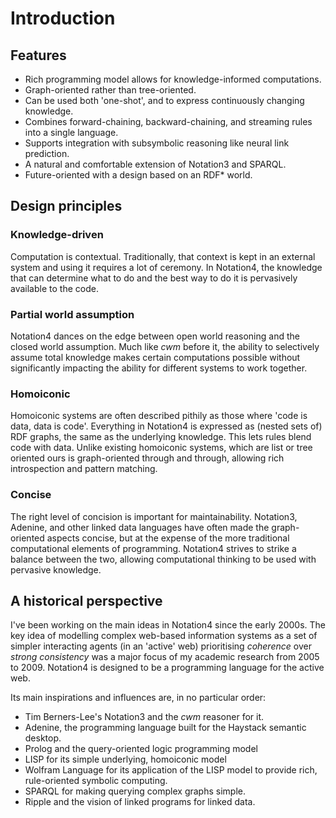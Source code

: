 # Introduction

## Features

* Rich programming model allows for knowledge-informed computations.
* Graph-oriented rather than tree-oriented.
* Can be used both 'one-shot', and to express continuously changing knowledge.
* Combines forward-chaining, backward-chaining, and streaming rules into a single language.
* Supports integration with subsymbolic reasoning like neural link prediction.
* A natural and comfortable extension of Notation3 and SPARQL.
* Future-oriented with a design based on an RDF\* world.

## Design principles

### Knowledge-driven

Computation is contextual. Traditionally, that context is kept in an external system and using it requires a lot of ceremony. In Notation4, the knowledge that can determine what to do and the best way to do it is pervasively available to the code.

### Partial world assumption

Notation4 dances on the edge between open world reasoning and the closed world assumption. Much like *cwm* before it, the ability to selectively assume total knowledge makes certain computations possible without significantly impacting the ability for different systems to work together.

### Homoiconic

Homoiconic systems are often described pithily as those where 'code is data, data is code'. Everything in Notation4 is expressed as (nested sets of) RDF graphs, the same as the underlying knowledge. This lets rules blend code with data. Unlike existing homoiconic systems, which are list or tree oriented ours is graph-oriented through and through, allowing rich introspection and pattern matching.

### Concise

The right level of concision is important for maintainability. Notation3, Adenine, and other linked data languages have often made the graph-oriented aspects concise, but at the expense of the more traditional computational elements of programming. Notation4 strives to strike a balance between the two, allowing computational thinking to be used with pervasive knowledge.

## A historical perspective

I've been working on the main ideas in Notation4 since the early 2000s. The key idea of modelling complex web-based information systems as a set of simpler interacting agents (in an 'active' web) prioritising *coherence* over *strong consistency* was a major focus of my academic research from 2005 to 2009. Notation4 is designed to be a programming language for the active web.

Its main inspirations and influences are, in no particular order:

* Tim Berners-Lee's Notation3 and the *cwm* reasoner for it.
* Adenine, the programming language built for the Haystack semantic desktop.
* Prolog and the query-oriented logic programming model
* LISP for its simple underlying, homoiconic model
* Wolfram Language for its application of the LISP model to provide rich, rule-oriented symbolic computing.
* SPARQL for making querying complex graphs simple.
* Ripple and the vision of linked programs for linked data.